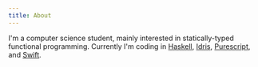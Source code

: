 ```yaml
---
title: About
---
```

I'm a computer science student, mainly interested in statically-typed functional programming. Currently I'm coding in [Haskell](http://haskell.org), [Idris](http://idris-lang.org), [Purescript](http://purescript.org), and [Swift](https://swift.org).
